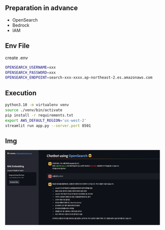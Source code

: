 ## Preparation in advance
- OpenSearch
- Bedrock
- IAM

## Env File
create .env
```bash
OPENSEARCH_USERNAME=xxx
OPENSEARCH_PASSWORD=xxx
OPENSEARCH_ENDPOINT=search-xxx-xxxx.ap-northeast-2.es.amazonaws.com
```

## Execution
```bash
python3.10 -m virtualenv venv
source ./venv/bin/activate
pip install -r requirements.txt
export AWS_DEFAULT_REGION='us-west-2'
streamlit run app.py --server.port 8501
```

## Img
![alt text](img/image01.png)